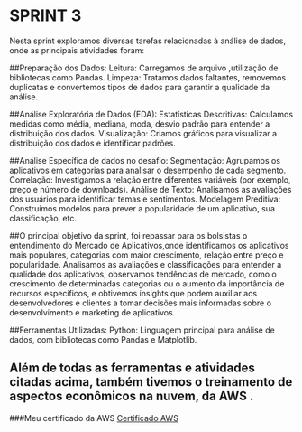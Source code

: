 # SPRINT 3 
Nesta sprint exploramos diversas tarefas relacionadas à análise de dados, onde as principais atividades foram:

##Preparação dos Dados:
Leitura: Carregamos de arquivo ,utilização de bibliotecas como Pandas.
Limpeza: Tratamos dados faltantes, removemos duplicatas e convertemos tipos de dados para garantir a qualidade da análise.

##Análise Exploratória de Dados (EDA):
Estatísticas Descritivas: Calculamos medidas como média, mediana, moda, desvio padrão para entender a distribuição dos dados.
Visualização: Criamos gráficos para visualizar a distribuição dos dados e identificar padrões.

##Análise Específica de dados no desafio:
Segmentação: Agrupamos os aplicativos em categorias para analisar o desempenho de cada segmento.
Correlação: Investigamos a relação entre diferentes variáveis (por exemplo, preço e número de downloads).
Análise de Texto: Analisamos as avaliações dos usuários para identificar temas e sentimentos.
Modelagem Preditiva: Construímos modelos para prever a popularidade de um aplicativo, sua classificação, etc.

##O principal objetivo da sprint, foi repassar para os bolsistas o entendimento do Mercado de Aplicativos,onde identificamos os aplicativos mais populares, categorias com maior crescimento, relação entre preço e popularidade. Analisamos as avaliações e classificações para entender a qualidade dos aplicativos, observamos tendências de mercado, como o crescimento de determinadas categorias ou o aumento da importância de recursos específicos, e obtivemos insights que podem auxiliar aos desenvolvedores e clientes a tomar decisões mais informadas sobre o desenvolvimento e marketing de aplicativos.

##Ferramentas Utilizadas:
Python: Linguagem principal para análise de dados, com bibliotecas como Pandas e Matplotlib.

## Além de todas as ferramentas e atividades citadas acima, também tivemos o treinamento de aspectos econômicos na nuvem, da AWS .

###Meu certificado da AWS
[Certificado AWS](/CERTIFICADO_AWS_LEIDE.png)
